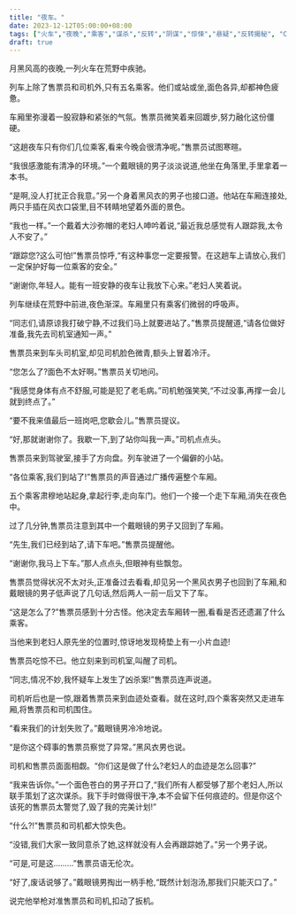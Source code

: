 ```yaml
---
title: "夜车。"
date: 2023-12-12T05:00:00+08:00
tags: ["火车","夜晚","乘客","谋杀","反转","阴谋","惊悚","悬疑","反转揭秘", "Claude"]
draft: true
--- 
```


月黑风高的夜晚,一列火车在荒野中疾驰。

列车上除了售票员和司机外,只有五名乘客。他们或站或坐,面色各异,却都神色疲惫。

车厢里弥漫着一股寂静和紧张的气氛。售票员微笑着来回踱步,努力融化这份僵硬。

“这趟夜车只有你们几位乘客,看来今晚会很清净呢。”售票员试图寒暄。

“我很感激能有清净的环境。”一个戴眼镜的男子淡淡说道,他坐在角落里,手里拿着一本书。

“是啊,没人打扰正合我意。”另一个身着黑风衣的男子也接口道。他站在车厢连接处,两只手插在风衣口袋里,目不转睛地望着外面的景色。

“我也一样。”一个戴着大沙弥帽的老妇人呻吟着说,“最近我总感觉有人跟踪我,太令人不安了。”

“跟踪您?这么可怕!”售票员惊呼,“有这种事您一定要报警。在这趟车上请放心,我们一定保护好每一位乘客的安全。”

“谢谢你,年轻人。能有一班安静的夜车让我放下心来。”老妇人笑着说。

列车继续在荒野中前进,夜色渐深。车厢里只有乘客们微弱的呼吸声。

“同志们,请原谅我打破宁静,不过我们马上就要进站了。”售票员提醒道,“请各位做好准备,我先去司机室通知一声。”

售票员来到车头司机室,却见司机脸色微青,额头上冒着冷汗。

“您怎么了?面色不太好啊。”售票员关切地问。

“我感觉身体有点不舒服,可能是犯了老毛病。”司机勉强笑笑,“不过没事,再撑一会儿就到终点了。”

“要不我来值最后一班岗吧,您歇会儿。”售票员提议。

“好,那就谢谢你了。我歇一下,到了站你叫我一声。”司机点点头。

售票员来到驾驶室,接手了方向盘。列车驶进了一个偏僻的小站。

“各位乘客,我们到站了!”售票员的声音通过广播传遍整个车厢。

五个乘客肃穆地站起身,拿起行李,走向车门。他们一个接一个走下车厢,消失在夜色中。

过了几分钟,售票员注意到其中一个戴眼镜的男子又回到了车厢。

“先生,我们已经到站了,请下车吧。”售票员提醒他。

“谢谢你,我马上下车。”那人点点头,但眼神有些飘忽。

售票员觉得状况不太对头,正准备过去看看,却见另一个黑风衣男子也回到了车厢,和戴眼镜的男子低声说了几句话,然后两人一前一后又下了车。

“这是怎么了?”售票员感到十分古怪。他决定去车厢转一圈,看看是否还遗漏了什么乘客。

当他来到老妇人原先坐的位置时,惊讶地发现椅垫上有一小片血迹!

售票员吃惊不已。他立刻来到司机室,叫醒了司机。

“同志,情况不妙,我怀疑车上发生了凶杀案!”售票员连声说道。

司机听后也是一惊,跟着售票员来到血迹处查看。就在这时,四个乘客突然又走进车厢,将售票员和司机围住。

“看来我们的计划失败了。”戴眼镜男冷冷地说。

“是你这个碍事的售票员察觉了异常。”黑风衣男也说。 

司机和售票员面面相觑。“你们这是做了什么?老妇人的血迹是怎么回事?”

“我来告诉你。”一个面色苍白的男子开口了,“我们所有人都受够了那个老妇人,所以联手策划了这次谋杀。我下手时做得很干净,本不会留下任何痕迹的。但是你这个该死的售票员太警觉了,毁了我的完美计划!”

“什么?!”售票员和司机都大惊失色。

“没错,我们大家一致同意杀了她,这样就没有人会再跟踪她了。”另一个男子说。

“可是,可是这.........”售票员语无伦次。

“好了,废话说够了。”戴眼镜男掏出一柄手枪,“既然计划泡汤,那我们只能灭口了。”

说完他举枪对准售票员和司机,扣动了扳机。